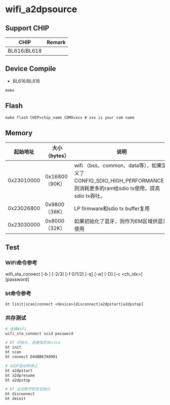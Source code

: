 # wifi_a2dpsource

## Support CHIP

|      CHIP        | Remark |
|:----------------:|:------:|
|BL616/BL618       |        |

## Device Compile

- BL616/BL618

```
make
```

## Flash

```
make flash CHIP=chip_name COMX=xxx # xxx is your com name
```

## Memory

| 起始地址   | 大小（bytes）  | 说明                                                         |      |
| ---------- | -------------- | ------------------------------------------------------------ | ---- |
| 0x23010000 | 0x16800（90K） | wifi （bss、common、data等），如果定义了CONFIG_SDIO_HIGH_PERFORMANCE，<br />则消耗更多的ram给sdio tx使用，提高sdio tx吞吐。 |      |
| 0x23026800 | 0x9800（38K）  | LP firmware和sdio tx buffer复用                              |      |
| 0x23030000 | 0x8000（32K）  | 如果初始化了蓝牙，则作为EM区域供蓝牙使用                     |      |

## Test

### WiFi命令参考
wifi_sta_connect [-b <bssid>] [-2/3] [-f 0/1/2] [-q] [-w] [-D] [-c <ch_idx>] <ssid> [password]

### bt命令参考

`bt [init|scan|connect <device>|disconnect|a2dpstart|a2dpstop]`

### 共存测试
```bash
# 连接WiFi
wifi_sta_connect ssid password

# BT 初始化，连接指定device
bt init
bt scan
bt connect D44BB67A9991

# A2DP启动和停止
bt a2dpstart
bt a2dpresume
bt a2dpstop

# BT 主动断开和反初始化
bt disconnect
bt deinit
```

